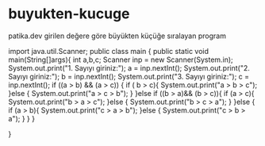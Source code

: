 # buyukten-kucuge

patika.dev girilen değere göre büyükten küçüğe sıralayan program

import java.util.Scanner;
public class main {
    public static void main(String[]args){
        int a,b,c;
        Scanner inp = new Scanner(System.in);
        System.out.print("1. Sayıyı giriniz:");
        a = inp.nextInt();
        System.out.print("2. Sayıyı giriniz:");
        b = inp.nextInt();
        System.out.print("3. Sayıyı giriniz:");
        c = inp.nextInt();
        if ((a > b) && (a > c)) {
            if ( b > c){
                System.out.print("a > b > c");
            }else {
                System.out.print("a > c > b");
            }
        }else if ((b > a)&& (b > c)){
            if (a > c){
                System.out.print("b > a > c");
            }else {
                System.out.print("b > c > a");
            }
        }else {
            if (a > b){
                System.out.print("c > a > b");
            }else {
                System.out.print("c > b > a");
            }
        }
    }

}
